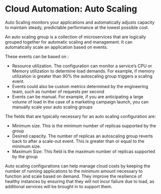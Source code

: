 # Cloud Automation: Auto Scaling

Auto Scaling monitors your applications and automatically adjusts capacity to maintain steady, predictable performance at the lowest possible cost.

An auto scaling group is a collection of microservices that are logically grouped together for automatic scaling and management. It can automatically scale an application based on events.

These events can be based on :

- Resource utilization. The configuration can monitor a service’s CPU or Memory utilization to determine load demands. For example, if memory utilization is greater than 90% the autoscaling group triggers a scaling event.
- Events could also be custom metrics determined by the engineering team, such as number of requests per second
- Events can be manual. For example, if you are anticipating a large volume of load in the case of a marketing campaign launch, you can manually scale your auto scaling groups

The fields that are typically necessary for an auto scaling configuration are:

- Minimum size. This is the minimum number of replicas supported by the group
- Desired capacity. The number of replicas an autoscaling group reverts back to after a scale-out event. This is greater than or equal to the minimum size.
- Maximum Size: This field is the maximum number of replicas supported by the group

Auto scaling configurations can help manage cloud costs by keeping the number of running applications to the minimum amount necessary to function and scale based on demand. They improve the resilience of healthy instances by ensuring that they will not incur failure due to load, as additional services will be brought in to support them.
